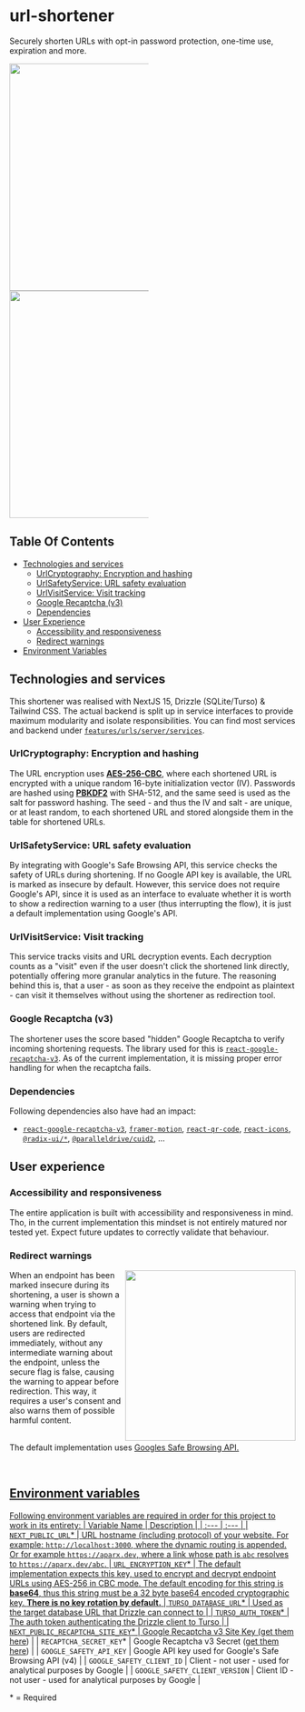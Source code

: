 # url-shortener

Securely shorten URLs with opt-in password protection, one-time use, expiration and more.

<div style="columns: 2">
	<img width = "400" src="https://github.com/user-attachments/assets/58d24604-98a8-4e14-b3fa-6aa7e07bf710">
  <img width = "400" src="https://github.com/user-attachments/assets/a4270bd2-db96-46c3-9844-0268a8702cbc">
</div>

## Table Of Contents
- [Technologies and services](#technologies-and-services)
  - [UrlCryptography: Encryption and hashing](#urlcryptography-encryption-and-hashing)
  - [UrlSafetyService: URL safety evaluation](#urlsafetyservice-url-safety-evaluation)
  - [UrlVisitService: Visit tracking](#urlvisitservice-visit-tracking)
  - [Google Recaptcha (v3)](#google-recaptcha-v3)
  - [Dependencies](#dependencies)
- [User Experience](#user-experience)
  - [Accessibility and responsiveness](#accessibility-and-responsiveness)
  - [Redirect warnings](#redirect-warnings)
- [Environment Variables](#environment-variables)

## Technologies and services

This shortener was realised with NextJS 15, Drizzle (SQLite/Turso) & Tailwind CSS. The actual backend is split up in service interfaces to provide maximum modularity and isolate responsibilities. You can find most services and backend under [`features/urls/server/services`](https://github.com/aparx/url-shortener/tree/master/src/features/urls/server/service).

### UrlCryptography: Encryption and hashing
The URL encryption uses [**AES-256-CBC**](https://en.wikipedia.org/wiki/Advanced_Encryption_Standard), where each shortened URL is encrypted with a unique random 16-byte initialization vector (IV). Passwords are hashed using [**PBKDF2**](https://en.wikipedia.org/wiki/PBKDF2) with SHA-512, and the same seed is used as the salt for password hashing. The seed - and thus the IV and salt - are unique, or at least random, to each shortened URL and stored alongside them in the table for shortened URLs.

### UrlSafetyService: URL safety evaluation
By integrating with Google's Safe Browsing API, this service checks the safety of URLs during shortening. If no Google API key is available, the URL is marked as insecure by default. However, this service does not require Google's API, since it is used as an interface to evaluate whether it is worth to show a redirection warning to a user (thus interrupting the flow), it is just a default implementation using Google's API.

### UrlVisitService: Visit tracking
This service tracks visits and URL decryption events. Each decryption counts as a "visit" even if the user doesn't click the shortened link directly, potentially offering more granular analytics in the future.
The reasoning behind this is, that a user - as soon as they receive the endpoint as plaintext - can visit it themselves without using the shortener as redirection tool. 

### Google Recaptcha (v3)
The shortener uses the score based "hidden" Google Recaptcha to verify incoming shortening requests. The library used for this is [`react-google-recaptcha-v3`](https://www.npmjs.com/package/react-google-recaptcha-v3). As of the current implementation, it is missing proper error handling for when the recaptcha fails.

### Dependencies
Following dependencies also have had an impact:
- [`react-google-recaptcha-v3`](https://www.npmjs.com/package/react-google-recaptcha-v3), [`framer-motion`](https://www.npmjs.com/package/framer-motion), [`react-qr-code`](https://www.npmjs.com/package/react-qr-code), [`react-icons`](https://www.npmjs.com/package/react-icons), [`@radix-ui/*`](https://www.npmjs.com/search?q=%40radix-ui), [`@paralleldrive/cuid2`](https://www.npmjs.com/package/@paralleldrive/cuid2), ...

## User experience

### Accessibility and responsiveness
The entire application is built with accessibility and responsiveness in mind. Tho, in the current implementation this mindset is not entirely matured nor tested yet. Expect future updates to correctly validate that behaviour.

### Redirect warnings
<img align="right" src="https://github.com/user-attachments/assets/9a9274bd-8538-43b3-9d60-ccabd6aa0d47" width="300" />
When an endpoint has been marked insecure during its shortening, a user is shown a warning when trying to access that endpoint via the shortened link. By default, users are redirected immediately, without any intermediate warning about the endpoint, unless the secure flag is false, causing the warning to appear before redirection. This way, it requires a user's consent and also warns them of possible harmful content.
<p>
	<br />
	The default implementation uses <a href="https://developers.google.com/safe-browsing">Googles Safe Browsing API</>.
</p>
<br clear="right"/>

## Environment variables

Following environment variables are required in order for this project to work in its entirety:
| Variable Name | Description |
| :--- | :--- |
| `NEXT_PUBLIC_URL`* | URL hostname (including protocol) of your website. For example: `http://localhost:3000`, where the dynamic routing is appended. Or for example `https://aparx.dev`, where a link whose path is `abc` resolves to `https://aparx.dev/abc`.
| `URL_ENCRYPTION_KEY`* | The default implementation expects this key, used to encrypt and decrypt endpoint URLs using AES-256 in CBC mode. The default encoding for this string is **base64**, thus this string must be a 32 byte base64 encoded cryptographic key. **There is no key rotation by default.**
| `TURSO_DATABASE_URL`* | Used as the target database URL that Drizzle can connect to |
| `TURSO_AUTH_TOKEN`* | The auth token authenticating the Drizzle client to Turso |
| `NEXT_PUBLIC_RECAPTCHA_SITE_KEY`* | Google Recaptcha v3 Site Key ([get them here](https://www.google.com/recaptcha/about/)) |
| `RECAPTCHA_SECRET_KEY`* | Google Recaptcha v3 Secret ([get them here](https://www.google.com/recaptcha/about/)) |
| `GOOGLE_SAFETY_API_KEY` | Google API key used for Google's Safe Browsing API (v4) |
| `GOOGLE_SAFETY_CLIENT_ID` | Client - not user - used for analytical purposes by Google  |
| `GOOGLE_SAFETY_CLIENT_VERSION` | Client ID - not user - used for analytical purposes by Google  |
<p>* = Required</p>
